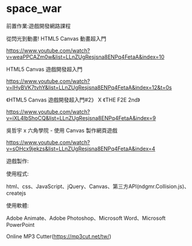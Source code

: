 # space_war
前置作業:遊戲開發網路課程

從閃光到動畫! HTML5 Canvas 動畫超入門

https://www.youtube.com/watch?v=weaPPCAZm0w&list=LLnZUgResjsna8ENPq4FetaA&index=10

HTML5 Canvas 遊戲開發超入門

https://www.youtube.com/watch?v=IHyBVK7tvhY&list=LLnZUgResjsna8ENPq4FetaA&index=12&t=0s


《HTML5 Canvas 遊戲開發超入門#2》 X 《THE F2E 2nd》

https://www.youtube.com/watch?v=iXL4IbShoCQ&list=LLnZUgResjsna8ENPq4FetaA&index=9

吳哲宇 x 六角學院 - 使用 Canvas 製作網頁遊戲

https://www.youtube.com/watch?v=sOHcx9jekzs&list=LLnZUgResjsna8ENPq4FetaA&index=4

遊戲製作:

使用程式:

html、css、JavaScript、jQuery、Canvas、第三方API(ndgmr.Collision.js)、createjs

使用軟體:

Adobe Animate、Adobe Photoshop、Microsoft Word、Microsoft PowerPoint

Online MP3 Cutter(https://mp3cut.net/tw/)

